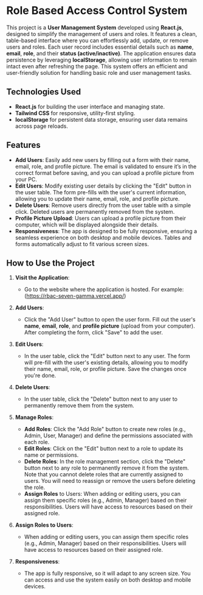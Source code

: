 # Role Based Access Control System

This project is a **User Management System** developed using **React.js**, designed to simplify the management of users and roles. It features a clean, table-based interface where you can effortlessly add, update, or remove users and roles. Each user record includes essential details such as **name**, **email**, **role**, and their **status (active/inactive)**. The application ensures data persistence by leveraging **localStorage**, allowing user information to remain intact even after refreshing the page. This system offers an efficient and user-friendly solution for handling basic role and user management tasks.

## Technologies Used

- **React.js** for building the user interface and managing state.
- **Tailwind CSS** for responsive, utility-first styling.
- **localStorage** for persistent data storage, ensuring user data remains across page reloads.

## Features

- **Add Users**: Easily add new users by filling out a form with their name, email, role, and profile picture. The email is validated to ensure it’s in the correct format before saving, and you can upload a profile picture from your PC.
- **Edit Users**: Modify existing user details by clicking the "Edit" button in the user table. The form pre-fills with the user's current information, allowing you to update their name, email, role, and profile picture.
- **Delete Users**: Remove users directly from the user table with a simple click. Deleted users are permanently removed from the system.
- **Profile Picture Upload**: Users can upload a profile picture from their computer, which will be displayed alongside their details.
- **Responsiveness**: The app is designed to be fully responsive, ensuring a seamless experience on both desktop and mobile devices. Tables and forms automatically adjust to fit various screen sizes.

## How to Use the Project

1. **Visit the Application**:
   - Go to the website where the application is hosted. For example: (https://rbac-seven-gamma.vercel.app/)

2. **Add Users**:
   - Click the "Add User" button to open the user form. Fill out the user's **name**, **email**, **role**, and **profile picture** (upload from your computer). After completing the form, click "Save" to add the user.

3. **Edit Users**:
   - In the user table, click the "Edit" button next to any user. The form will pre-fill with the user's existing details, allowing you to modify their name, email, role, or profile picture. Save the changes once you're done.

4. **Delete Users**:
   - In the user table, click the "Delete" button next to any user to permanently remove them from the system.

5. **Manage Roles**:
   - **Add Roles**: Click the "Add Role" button to create new roles (e.g., Admin, User, Manager) and define the permissions associated with each role.
   - **Edit Roles**: Click on the "Edit" button next to a role to update its name or permissions.
   - **Delete Roles**: In the role management section, click the "Delete" button next to any role to permanently remove it from the system. Note that you cannot delete roles that are currently assigned to users. You will need to reassign or remove the users before deleting the role.
   - **Assign Roles** to Users: When adding or editing users, you can assign them specific roles (e.g., Admin, Manager) based on their responsibilities. Users will have access to resources based on their assigned role.

6. **Assign Roles to Users**:
   - When adding or editing users, you can assign them specific roles (e.g., Admin, Manager) based on their responsibilities. Users will have access to resources based on their assigned role.

7. **Responsiveness**:
   - The app is fully responsive, so it will adapt to any screen size. You can access and use the system easily on both desktop and mobile devices.

